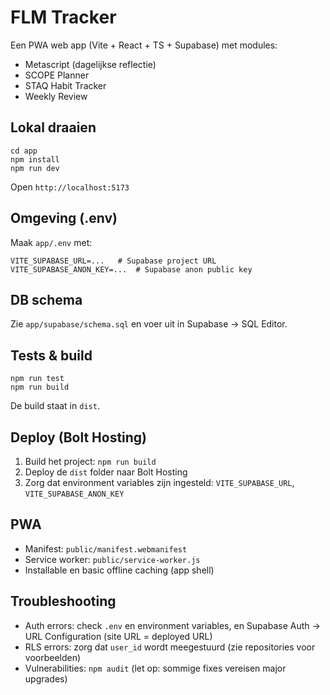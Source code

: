 # FLM Tracker

Een PWA web app (Vite + React + TS + Supabase) met modules:
- Metascript (dagelijkse reflectie)
- SCOPE Planner
- STAQ Habit Tracker
- Weekly Review

## Lokal draaien
```
cd app
npm install
npm run dev
```
Open `http://localhost:5173`

## Omgeving (.env)
Maak `app/.env` met:
```
VITE_SUPABASE_URL=...   # Supabase project URL
VITE_SUPABASE_ANON_KEY=...  # Supabase anon public key
```

## DB schema
Zie `app/supabase/schema.sql` en voer uit in Supabase → SQL Editor.

## Tests & build
```
npm run test
npm run build
```
De build staat in `dist`.

## Deploy (Bolt Hosting)
1) Build het project: `npm run build`
2) Deploy de `dist` folder naar Bolt Hosting
3) Zorg dat environment variables zijn ingesteld: `VITE_SUPABASE_URL`, `VITE_SUPABASE_ANON_KEY`

## PWA
- Manifest: `public/manifest.webmanifest`
- Service worker: `public/service-worker.js`
- Installable en basic offline caching (app shell)

## Troubleshooting  
- Auth errors: check `.env` en environment variables, en Supabase Auth → URL Configuration (site URL = deployed URL)
- RLS errors: zorg dat `user_id` wordt meegestuurd (zie repositories voor voorbeelden)
- Vulnerabilities: `npm audit` (let op: sommige fixes vereisen major upgrades)
